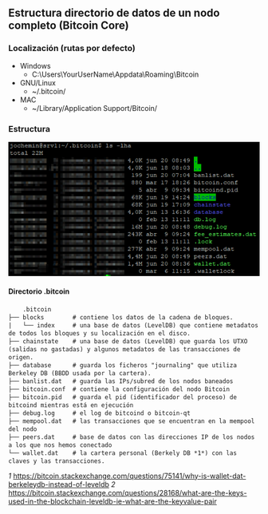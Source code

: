 ## Estructura directorio de datos de un nodo completo (Bitcoin Core)

### Localización (rutas por defecto)
- Windows 
  - C:\Users\YourUserName\Appdata\Roaming\Bitcoin
- GNU/Linux
  - ~/.bitcoin/
- MAC
  - ~/Library/Application Support/Bitcoin/

### Estructura

<p align="center">
  <img src="estructura_datos/Picture1.png?raw=true" alt="Estructura ficheros y directorios"/>
</p>

#### Directorio .bitcoin
        .bitcoin
    ├── blocks        # contiene los datos de la cadena de bloques.
    |   └── index     # una base de datos (LevelDB) que contiene metadatos de todos los bloques y su localización en el disco.
    ├── chainstate    # una base de datos (LevelDB) que guarda los UTXO (salidas no gastadas) y algunos metadatos de las transacciones de origen.
    ├── database      # guarda los ficheros "journaling" que utiliza Berkeley DB (BBDD usada por la cartera).
    ├── banlist.dat   # guarda las IPs/subred de los nodos baneados       
    ├── bitcoin.conf  # contiene la configuración del nodo Bitcoin
    ├── bitcoin.pid   # guarda el pid (identificador del proceso) de bitcoind mientras está en ejecución
    ├── debug.log     # el log de bitcoind o bitcoin-qt
    ├── mempool.dat   # las transacciones que se encuentran en la mempool del nodo
    ├── peers.dat     # base de datos con las direcciones IP de los nodos a los que nos hemos conectado
    └── wallet.dat    # la cartera personal (Berkely DB *1*) con las claves y las transacciones.







*1* https://bitcoin.stackexchange.com/questions/75141/why-is-wallet-dat-berkeleydb-instead-of-leveldb
*2* https://bitcoin.stackexchange.com/questions/28168/what-are-the-keys-used-in-the-blockchain-leveldb-ie-what-are-the-keyvalue-pair
